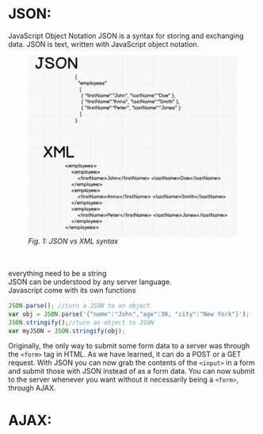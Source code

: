 # JSON:
JavaScript Object Notation
JSON is a syntax for storing and exchanging data.
JSON is text, written with JavaScript object notation.
<figure>
    <img src="../../img/JSON.png" width="650" alt="JSON vs XML" align="center">
    <figcaption><em>Fig. 1: JSON vs XML syntax </em></figcaption>
    <br><br>
</figure>
everything need to be a string<br>
JSON can be understood by any server language.<br>
Javascript come with its own functions

```js
JSON.parse(); //turn a JSON to an object
var obj = JSON.parse('{"name":"John","age":30, "city":"New York"}');
JSON.stringify();//turn an object to JSON
var myJSON = JSON.stringify(obj);
```
Originally, the only way to submit some form data to a server was through the `<form>` tag in HTML. As we have learned, it can do a POST or a GET request. With JSON you can now grab the contents of the `<input>` in a form and submit those with JSON instead of as a form data. You can now submit to the server whenever you want without it necessarily being a `<form>`, through AJAX.
 # AJAX:
